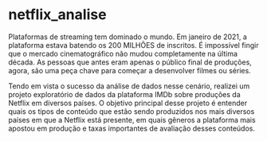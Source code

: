 # netflix_analise

Plataformas de streaming tem dominado o mundo. Em janeiro de 2021, a plataforma estava batendo os 200 MILHÕES de inscritos. 
É impossível fingir que o mercado cinematográfico não mudou completamente na última década. As pessoas que antes eram apenas o público final de produções, agora, 
são uma peça chave para começar a desenvolver filmes ou séries.

Tendo em vista o sucesso da análise de dados nesse cenário, realizei um projeto exploratório de dados da plataforma IMDb sobre produções da Netflix em diversos países.
O objetivo principal desse projeto é entender quais os tipos de conteúdo que estão sendo produzidos nos mais diversos países em que a Netflix está presente, 
em quais gêneros a plataforma mais apostou em produção e taxas importantes de avaliação desses conteúdos.
